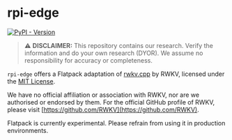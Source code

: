 # rpi-edge

[![PyPI - Version](https://img.shields.io/pypi/v/flatpack)](https://pypi.org/project/flatpack/)

> :warning: **DISCLAIMER:** This repository contains our research. Verify the information and do your own research (DYOR). We assume no responsibility for accuracy or completeness.

`rpi-edge` offers a Flatpack adaptation of [rwkv.cpp](https://github.com/RWKV/rwkv.cpp) by RWKV, licensed under the [MIT License](https://github.com/RWKV/rwkv.cpp/blob/master/LICENSE).

We have no official affiliation or association with RWKV, nor are we authorised or endorsed by them. For the official GitHub profile of RWKV, please visit [https://github.com/RWKV](https://github.com/RWKV).

Flatpack is currently experimental. Please refrain from using it in production environments.